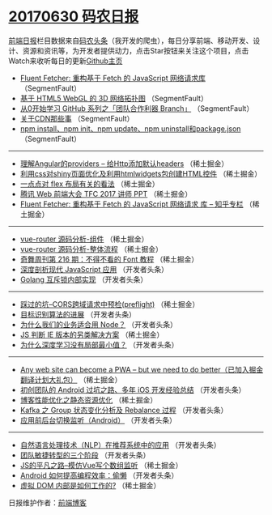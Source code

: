 # [20170630 码农日报](http://hao.caibaojian.com/date/2017/06/30)

[前端日报](http://caibaojian.com/c/news)栏目数据来自[码农头条](http://hao.caibaojian.com/)（我开发的爬虫），每日分享前端、移动开发、设计、资源和资讯等，为开发者提供动力，点击Star按钮来关注这个项目，点击Watch来收听每日的更新[Github主页](https://github.com/kujian/frontendDaily)
* [Fluent Fetcher: 重构基于 Fetch 的 JavaScript 网络请求库](http://hao.caibaojian.com/43028.html) （SegmentFault）
* [基于 HTML5 WebGL 的 3D 网络拓扑图](http://hao.caibaojian.com/43029.html) （SegmentFault）
* [从0开始学习 GitHub 系列之「团队合作利器 Branch」](http://hao.caibaojian.com/43030.html) （SegmentFault）
* [关于CDN那些事](http://hao.caibaojian.com/43026.html) （SegmentFault）
* [npm install、npm init、npm update、npm uninstall和package.json](http://hao.caibaojian.com/43027.html) （SegmentFault）

***
* [理解Angular的providers &#8211; 给Http添加默认headers](http://hao.caibaojian.com/42989.html) （稀土掘金）
* [利用css对shiny页面优化及利用htmlwidgets包创建HTML控件](http://hao.caibaojian.com/43000.html) （稀土掘金）
* [一点点对 flex 布局有关的看法](http://hao.caibaojian.com/42990.html) （稀土掘金）
* [腾讯 Web 前端大会 TFC 2017 讲师 PPT](http://hao.caibaojian.com/43001.html) （稀土掘金）
* [Fluent Fetcher: 重构基于 Fetch 的 JavaScript 网络请求 库 &#8211; 知乎专栏](http://hao.caibaojian.com/42992.html) （稀土掘金）

***
* [vue-router 源码分析-组件](http://hao.caibaojian.com/43003.html) （稀土掘金）
* [vue-router 源码分析-整体流程](http://hao.caibaojian.com/43004.html) （稀土掘金）
* [奇舞周刊第 216 期：不得不看的 Font 教程](http://hao.caibaojian.com/42994.html) （稀土掘金）
* [深度剖析现代 JavaScript 应用](http://hao.caibaojian.com/43045.html) （开发者头条）
* [Golang 互斥锁内部实现](http://hao.caibaojian.com/43036.html) （开发者头条）

***
* [踩过的坑&#8211;CORS跨域请求中预检(preflight)](http://hao.caibaojian.com/42997.html) （稀土掘金）
* [目标识别算法的进展](http://hao.caibaojian.com/43047.html) （开发者头条）
* [为什么我们的业务适合用 Node？](http://hao.caibaojian.com/43037.html) （开发者头条）
* [JS 判断 IE 版本的另类解决方案](http://hao.caibaojian.com/42998.html) （稀土掘金）
* [为什么深度学习没有局部最小值？](http://hao.caibaojian.com/43048.html) （开发者头条）

***
* [Any web site can become a PWA – but we need to do better（已加入掘金翻译计划大礼包）](http://hao.caibaojian.com/42988.html) （稀土掘金）
* [初创团队的 Android 过坑之路、多年 iOS 开发经验总结](http://hao.caibaojian.com/43038.html) （开发者头条）
* [博客性能优化之静态资源优化](http://hao.caibaojian.com/42999.html) （稀土掘金）
* [Kafka 之 Group 状态变化分析及 Rebalance 过程](http://hao.caibaojian.com/43049.html) （开发者头条）
* [应用前后台切换监听（Android）](http://hao.caibaojian.com/43039.html) （开发者头条）

***
* [自然语言处理技术（NLP）在推荐系统中的应用](http://hao.caibaojian.com/43050.html) （开发者头条）
* [团队敏捷转型的三个阶段](http://hao.caibaojian.com/43040.html) （开发者头条）
* [JS的平凡之路&#8211;模仿Vue写个数组监听](http://hao.caibaojian.com/42991.html) （稀土掘金）
* [Android 如何提高编程效率：偷懒](http://hao.caibaojian.com/43041.html) （开发者头条）
* [虚拟 DOM 内部是如何工作的?](http://hao.caibaojian.com/43002.html) （稀土掘金）

日报维护作者：[前端博客](http://caibaojian.com/) 